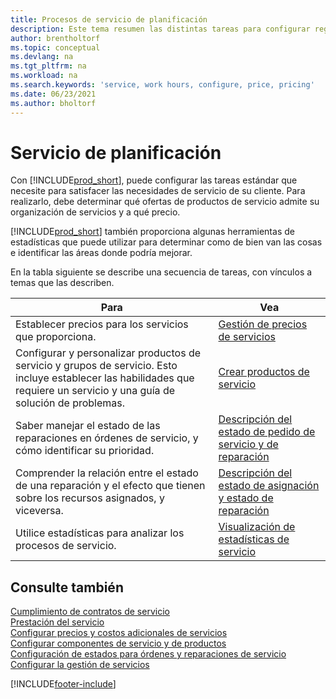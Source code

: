 ```yaml
---
title: Procesos de servicio de planificación
description: Este tema resumen las distintas tareas para configurar reglas y valores para definir las directivas y los procesos de servicios.
author: brentholtorf
ms.topic: conceptual
ms.devlang: na
ms.tgt_pltfrm: na
ms.workload: na
ms.search.keywords: 'service, work hours, configure, price, pricing'
ms.date: 06/23/2021
ms.author: bholtorf
---
```

# <a name="planning-services" />Servicio de planificación
Con [!INCLUDE[prod_short](includes/prod_short.md)], puede configurar las tareas estándar que necesite para satisfacer las necesidades de servicio de su cliente. Para realizarlo, debe determinar qué ofertas de productos de servicio admite su organización de servicios y a qué precio.   

[!INCLUDE[prod_short](includes/prod_short.md)] también proporciona algunas herramientas de estadísticas que puede utilizar para determinar como de bien van las cosas e identificar las áreas donde podría mejorar.
  
En la tabla siguiente se describe una secuencia de tareas, con vínculos a temas que las describen.   
  
|**Para**|**Vea**|  
|------------|-------------|  
|Establecer precios para los servicios que proporciona.|[Gestión de precios de servicios](service-service-price-management.md)|
|Configurar y personalizar productos de servicio y grupos de servicio. Esto incluye establecer las habilidades que requiere un servicio y una guía de solución de problemas.| [Crear productos de servicio](service-how-to-create-service-items.md)|  
|Saber manejar el estado de las reparaciones en órdenes de servicio, y cómo identificar su prioridad.|[Descripción del estado de pedido de servicio y de reparación](service-service-order-status-and-repair-status.md)|  
|Comprender la relación entre el estado de una reparación y el efecto que tienen sobre los recursos asignados, y viceversa.|[Descripción del estado de asignación y estado de reparación](service-allocation-status-and-repair-status.md)|  
|Utilice estadísticas para analizar los procesos de servicio. | [Visualización de estadísticas de servicio](service-service-statistics.md) |

## <a name="see-also" />Consulte también
[Cumplimiento de contratos de servicio](service-fulfill-service-contracts.md)  
[Prestación del servicio](service-deliver-service.md)  
[Configurar precios y costos adicionales de servicios](service-how-setup-service-costs-pricing.md)  
[Configurar componentes de servicio y de productos](service-how-setup-service-items.md)  
[Configuración de estados para órdenes y reparaciones de servicio](service-order-repair-status.md)  
[Configurar la gestión de servicios](service-setup-service.md)  


[!INCLUDE[footer-include](includes/footer-banner.md)]
